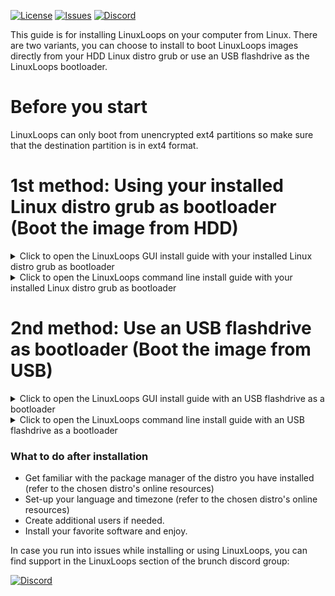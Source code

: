 <div id="top"></div>

<!-- Shields/Logos -->
[![License][license-shield]][license-url]
[![Issues][issues-shield]][issues-url]
[![Discord][discord-shield]][discord-url]

<!-- Installation Guides -->
This guide is for installing LinuxLoops on your computer from Linux. There are two variants, you can choose to install to boot LinuxLoops images directly from your HDD Linux distro grub or use an USB flashdrive as the LinuxLoops bootloader.

# Before you start

LinuxLoops can only boot from unencrypted ext4 partitions so make sure that the destination partition is in ext4 format.

# 1st method: Using your installed Linux distro grub as bootloader (Boot the image from HDD)

<details>
  <summary>Click to open the LinuxLoops GUI install guide with your installed Linux distro grub as bootloader</summary>

### Requirements
- Administrator access.
- Secure boot disabled.
- 10 GB available space on an unencrypted ext4 partition.
- An entry level understanding of the linux terminal.
  - This guide aims to make this process as easy as possible, but knowing the basics is expected.

### Installation steps

1. Make sure the curl, cryptsetup, fdisk, nano, tar and zenity packages/binaries are installed in your Linux distro.

2. Change the directory to your Downloads folder.

`cd ~/Downloads`

3. Create a directory for linuxloops images where you want (in this example we will create a LinuxLoops directory within the user account path)

`mkdir ~/linuxloops`
  
4. Download the linuxloops script:

`curl -O -L https://raw.githubusercontent.com/sebanc/linuxloops-beta/main/linuxloops`
  
5. Launch the GUI installer:

`sudo bash linuxloops`

6. Follow the installer menu, choosing the distro, desktop environment, image path... (in this example the image path would be /home/username/linuxloops)

7. Create a copy of your existing 40_custom file.

`sudo cp /etc/grub.d/40_custom /etc/grub.d/99_linuxloops`

8. Open the 99_linuxloops file in an editor. For this guide we'll be using nano but you can use gedit, vi, or any editor of your choice.

`sudo nano /etc/grub.d/99_brunch`

9. Copy/Paste the Grub Boot Entries displayed in the installer in the file and press Ctrl + X, then Y to save and Enter to confirm.

10. After saving, commit the new entries to Grub.

`sudo grub-mkconfig -o /boot/grub/grub.cfg`

11. Reboot your computer and start the LinuxLoops grub entry from your distro's grub menu.

</details>

<details>
  <summary>Click to open the LinuxLoops command line install guide with your installed Linux distro grub as bootloader</summary>

### Requirements
- Administrator access.
- Secure boot disabled.
- 10 GB available space on an unencrypted ext4 partition.
- An entry level understanding of the linux terminal.
  - This guide aims to make this process as easy as possible, but knowing the basics is expected.

### Installation steps

1. Make sure the curl, cryptsetup, fdisk, nano, tar and zenity packages/binaries are installed in your Linux distro.

2. Change the directory to your Downloads folder.

`cd ~/Downloads`

3. Create a directory for linuxloops images where you want (in this example we will create a LinuxLoops directory within the user account path)

`mkdir ~/linuxloops`
  
4. Download the linuxloops script:

`curl -O -L https://raw.githubusercontent.com/sebanc/linuxloops-beta/main/linuxloops`

5. List available distros and desktop environments:

`sudo bash linuxloops -l`

6. Launch the installer:

Arguments description:  
"-dist <distribution>": selects the linux distro (mandatory)  
"-env <desktop_environment>": selects the default desktop environment (optional, gnome desktop environment is generally selected by default)  
"-img <path>": set the path to the disk image such as: ~/linuxloops/distro.img  
"-s" <number>: size of the disk image in GB (optional, 10GB by default)  
"-z" <number>: size of the swap (optional) (optional, no swap by default)  
"-e": enable rootfs and swap partitions encryption (optional but highly recommended)  
"-S": automatically applied Microsoft Surface patches from www.github.com/linux-surface (optional, Surface patches are not included by default)  

`sudo bash linuxloops -dist ubuntu -env kde-full -img ~/linuxloops/ubuntu.img -s 24 -z 4 -e`

7. Create a copy of your existing 40_custom file.

`sudo cp /etc/grub.d/40_custom /etc/grub.d/99_linuxloops`

8. Open the 99_linuxloops file in an editor. For this guide we'll be using nano but you can use gedit, vi, or any editor of your choice.

`sudo nano /etc/grub.d/99_brunch`

9. Copy/Paste the Grub Boot Entries displayed in the installer in the file and press Ctrl + X, then Y to save and Enter to confirm.

10. After saving, commit the new entries to Grub.

`sudo grub-mkconfig -o /boot/grub/grub.cfg`

11. Reboot your computer and start the LinuxLoops grub entry from your distro's grub menu.

</details>

# 2nd method: Use an USB flashdrive as bootloader (Boot the image from USB)

<details>
  <summary>Click to open the LinuxLoops GUI install guide with an USB flashdrive as a bootloader</summary>

### Requirements
- Administrator access.
- Secure boot disabled.
- Windows 11 with Ubuntu WSL2 installed.
- 10 GB available space on an unencrypted ext4 partition.
- An entry level understanding of the linux terminal.
  - This guide aims to make this process as easy as possible, but knowing the basics is expected.

### Installation steps

1. Make sure the curl, cryptsetup, fdisk, nano, tar and zenity packages/binaries are installed in your Linux distro.

2. Change the directory to your Downloads folder.

`cd ~/Downloads`

3. Create a directory for linuxloops images where you want (in this example we will create a LinuxLoops directory within the user account path)

`mkdir ~/linuxloops`
  
4. Download the linuxloops script:

`curl -O -L https://raw.githubusercontent.com/sebanc/linuxloops-beta/main/linuxloops`

5. Download the USB bootloader template image.

`curl -O -L https://github.com/sebanc/linuxloops-beta/raw/main/usb_bootloader.img`
  
6. Launch the GUI installer:

`sudo bash linuxloops`

7. Follow the installer menu, choosing the distro, desktop environment, image path... (in this example the image path would be /home/username/linuxloops)

8. Use 'dd' to write usb_bootloader.img file from your Downloads folder to a USB flashdrive.

`sudo dd if=usb_bootloader.img of=/dev/<your_usb_flashdrive>`

9. Reboot your computer and select your USB flashdrive as boot device in the BIOS.

</details>

<details>
  <summary>Click to open the LinuxLoops command line install guide with an USB flashdrive as a bootloader</summary>

### Requirements
- Administrator access.
- Secure boot disabled.
- 10 GB available space on an unencrypted ext4 partition.
- An entry level understanding of the linux terminal.
  - This guide aims to make this process as easy as possible, but knowing the basics is expected.

### Installation steps

1. Make sure the curl, cryptsetup, fdisk, nano, tar and zenity packages/binaries are installed in your Linux distro.

2. Change the directory to your Downloads folder.

`cd ~/Downloads`

3. Create a directory for linuxloops images where you want (in this example we will create a LinuxLoops directory within the user account path)

`mkdir ~/linuxloops`

4. Download the linuxloops script:

`curl -O -L https://raw.githubusercontent.com/sebanc/linuxloops-beta/main/linuxloops`

5. Download the USB bootloader template image.

`curl -O -L https://github.com/sebanc/linuxloops-beta/raw/main/usb_bootloader.img`
  
6. List available distros and desktop environments:

`sudo bash linuxloops -l`

7. Launch the installer:

Arguments description:  
"-dist <distribution>": selects the linux distro (mandatory)  
"-env <desktop_environment>": selects the default desktop environment (optional, gnome desktop environment is generally selected by default)  
"-img <path>": set the path to the disk image such as: ~/linuxloops/distro.img  
"-s" <number>: size of the disk image in GB (optional, 10GB by default)  
"-z" <number>: size of the swap (optional) (optional, no swap by default)  
"-e": enable rootfs and swap partitions encryption (optional but highly recommended)  
"-S": automatically applied Microsoft Surface patches from www.github.com/linux-surface (optional, Surface patches are not included by default)  

`sudo bash linuxloops -dist ubuntu -env kde-full -img ~/linuxloops/ubuntu.img -s 24 -z 4 -e`

8. Use 'dd' to write usb_bootloader.img file from your Downloads folder to a USB flashdrive.

`sudo dd if=usb_bootloader.img of=/dev/<your_usb_flashdrive>`

9. Reboot your computer and select your USB flashdrive as boot device in the BIOS.

</details>

### What to do after installation
- Get familiar with the package manager of the distro you have installed (refer to the chosen distro's online resources)
- Set-up your language and timezone (refer to the chosen distro's online resources)
- Create additional users if needed.
- Install your favorite software and enjoy.

In case you run into issues while installing or using LinuxLoops, you can find support in the LinuxLoops section of the brunch discord group:

[![Discord][discord-shield]][discord-url]

<!-- Reference Links -->
<!-- Badges -->
[license-shield]: https://img.shields.io/github/license/sebanc/linuxloops-beta?label=License&logo=Github&style=flat-square
[license-url]: ./LICENSE
[issues-shield]: https://img.shields.io/github/issues/sebanc/linuxloops-beta?label=Issues&logo=Github&style=flat-square
[issues-url]: https://github.com/sebanc/linuxloops-beta/issues
[discord-shield]: https://img.shields.io/badge/Discord-Join-7289da?style=flat-square&logo=discord&logoColor=%23FFFFFF
[discord-url]: https://discord.gg/x2EgK2M

